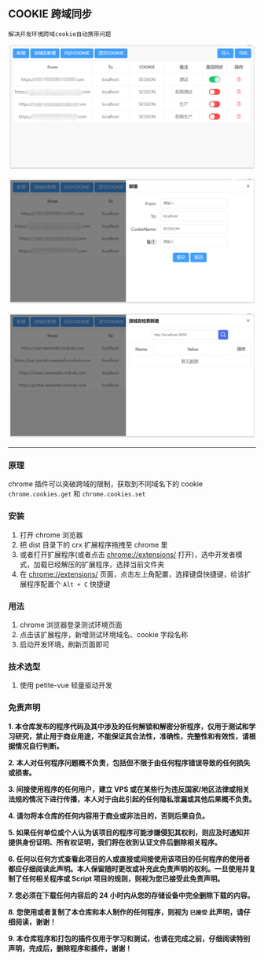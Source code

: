 ## COOKIE 跨域同步

`解决开发环境跨域cookie自动携带问题`

![扩展程序首页](./imgs/index.png)

![扩展程序新增](./imgs/add.png)

![扩展程序按域名新增](./imgs/addByDomain.png)

---

### 原理

chrome 插件可以突破跨域的限制，获取到不同域名下的 cookie `chrome.cookies.get` 和 `chrome.cookies.set`

### 安装

1. 打开 chrome 浏览器
2. 把 dist 目录下的 crx 扩展程序拖拽至 chrome 里
3. 或者打开扩展程序(或者点击 [chrome://extensions/](chrome://extensions/) 打开)，选中开发者模式，加载已经解压的扩展程序，选择当前文件夹
4. 在 [chrome://extensions/](chrome://extensions/) 页面，点击左上角配置，选择键盘快捷键，给该扩展程序配置个 `Alt + C` 快捷键

### 用法

1. chrome 浏览器登录测试环境页面
2. 点击该扩展程序，新增测试环境域名、cookie 字段名称
3. 启动开发环境，刷新页面即可

### 技术选型

1. 使用 petite-vue 轻量驱动开发

### 免责声明

**1. 本仓库发布的程序代码及其中涉及的任何解锁和解密分析程序，仅用于测试和学习研究，禁止用于商业用途，不能保证其合法性，准确性，完整性和有效性，请根据情况自行判断。**

**2. 本人对任何程序问题概不负责，包括但不限于由任何程序错误导致的任何损失或损害。**

**3. 间接使用程序的任何用户，建立 VPS 或在某些行为违反国家/地区法律或相关法规的情况下进行传播，本人对于由此引起的任何隐私泄漏或其他后果概不负责。**

**4. 请勿将本仓库的任何内容用于商业或非法目的，否则后果自负。**

**5. 如果任何单位或个人认为该项目的程序可能涉嫌侵犯其权利，则应及时通知并提供身份证明、所有权证明，我们将在收到认证文件后删除相关程序。**

**6. 任何以任何方式查看此项目的人或直接或间接使用该项目的任何程序的使用者都应仔细阅读此声明。本人保留随时更改或补充此免责声明的权利。一旦使用并复制了任何相关程序或 Script 项目的规则，则视为您已接受此免责声明。**

**7. 您必须在下载任何内容后的 24 小时内从您的存储设备中完全删除下载的内容。**

**8. 您使用或者复制了本仓库和本人制作的任何程序，则视为 `已接受` 此声明，请仔细阅读，谢谢！**

**9. 本仓库程序和打包的插件仅用于学习和测试，也请在完成之前，仔细阅读特别声明，完成后，删除程序和插件，谢谢！**
